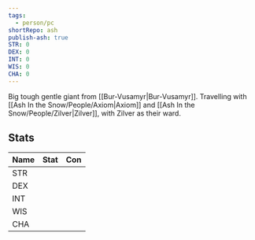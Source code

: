 ```yaml
---  
tags:  
  - person/pc  
shortRepo: ash  
publish-ash: true  
STR: 0  
DEX: 0  
INT: 0  
WIS: 0  
CHA: 0  
---  
```

Big tough gentle giant from [[Bur-Vusamyr|Bur-Vusamyr]]. Travelling with [[Ash In the Snow/People/Axiom|Axiom]] and [[Ash In the Snow/People/Zilver|Zilver]], with Zilver as their ward.  
## Stats  
| Name | Stat                           | Con                                         |  
| ---- | ------------------------------ | ------------------------------------------- |  
| STR  |   |   |  
| DEX  |  |   |  
| INT  |   |   |  
| WIS  |  |   |  
| CHA  |  |   |  
  
  
 